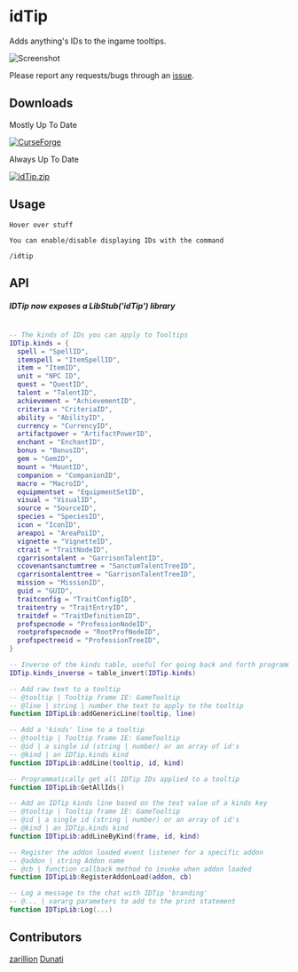 # idTip

Adds anything's IDs to the ingame tooltips.

![Screenshot](https://i.imgur.com/S6kwDlz.png)

Please report any requests/bugs through an [issue](https://github.com/ItsJustMeChris/idTip-Community-Fork/issues/new).

## Downloads

<p align="left">
<p>Mostly Up To Date</p>
    <a href="https://www.curseforge.com/wow/addons/idtip-community-fork"><img src="https://img.shields.io/badge/Download%20From-Curse-blue" alt="CurseForge" /></a>
</p>

<p align="left">
<p>Always Up To Date</p>
    <a href="https://nightly.link/ItsJustMeChris/idTip-Community-Fork/workflows/main/master/idTip.zip"><img src="https://img.shields.io/badge/Download%20-Direct From GitHub-blue" alt="idTip.zip" /></a>
</p>

## Usage

```
Hover over stuff

You can enable/disable displaying IDs with the command

/idtip
```

## API

##### IDTip now exposes a LibStub('idTip') library

```lua

-- The kinds of IDs you can apply to Tooltips
IDTip.kinds = {
  spell = "SpellID",
  itemspell = "ItemSpellID",
  item = "ItemID",
  unit = "NPC ID",
  quest = "QuestID",
  talent = "TalentID",
  achievement = "AchievementID",
  criteria = "CriteriaID",
  ability = "AbilityID",
  currency = "CurrencyID",
  artifactpower = "ArtifactPowerID",
  enchant = "EnchantID",
  bonus = "BonusID",
  gem = "GemID",
  mount = "MountID",
  companion = "CompanionID",
  macro = "MacroID",
  equipmentset = "EquipmentSetID",
  visual = "VisualID",
  source = "SourceID",
  species = "SpeciesID",
  icon = "IconID",
  areapoi = "AreaPoiID",
  vignette = "VignetteID",
  ctrait = "TraitNodeID",
  cgarrisontalent = "GarrisonTalentID",
  ccovenantsanctumtree = "SanctumTalentTreeID",
  cgarrisontalenttree = "GarrisonTalentTreeID",
  mission = "MissionID",
  guid = "GUID",
  traitconfig = "TraitConfigID",
  traitentry = "TraitEntryID",
  traitdef = "TraitDefinitionID",
  profspecnode = "ProfessionNodeID",
  rootprofspecnode = "RootProfNodeID",
  profspectreeid = "ProfessionTreeID",
}

-- Inverse of the kinds table, useful for going back and forth programmatically for whatever reason
IDTip.kinds_inverse = table_invert(IDTip.kinds)

-- Add raw text to a tooltip
-- @tooltip | Tooltip frame IE: GameTooltip
-- @line | string | number the text to apply to the tooltip
function IDTipLib:addGenericLine(tooltip, line)

-- Add a 'kinds' line to a tooltip
-- @tooltip | Tooltip frame IE: GameTooltip
-- @id | a single id (string | number) or an array of id's
-- @kind | an IDTip.kinds kind
function IDTipLib:addLine(tooltip, id, kind)

-- Programmatically get all IDTip IDs applied to a tooltip
function IDTipLib:GetAllIds()

-- Add an IDTip kinds line based on the text value of a kinds key
-- @tooltip | Tooltip frame IE: GameTooltip
-- @id | a single id (string | number) or an array of id's
-- @kind | an IDTip.kinds kind
function IDTipLib:addLineByKind(frame, id, kind)

-- Register the addon loaded event listener for a specific addon
-- @addon | string Addon name
-- @cb | function callback method to invoke when addon loaded
function IDTipLib:RegisterAddonLoad(addon, cb)

-- Log a message to the chat with IDTip 'branding'
-- @... | vararg parameters to add to the print statement
function IDTipLib:Log(...)


```

## Contributors

[zarillion](https://github.com/zarillion)
[Dunati](https://github.com/Dunati)
